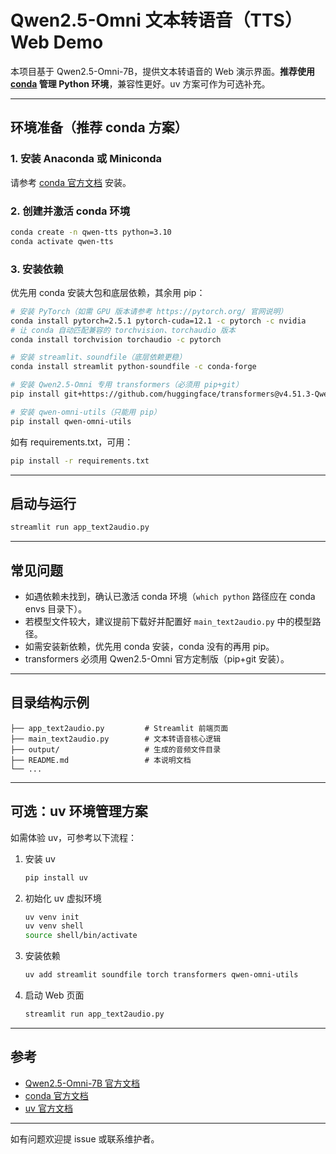 # Qwen2.5-Omni 文本转语音（TTS）Web Demo

本项目基于 Qwen2.5-Omni-7B，提供文本转语音的 Web 演示界面。**推荐使用 [conda](https://docs.conda.io/) 管理 Python 环境**，兼容性更好。uv 方案可作为可选补充。

---

## 环境准备（推荐 conda 方案）

### 1. 安装 Anaconda 或 Miniconda

请参考 [conda 官方文档](https://docs.conda.io/projects/conda/en/latest/user-guide/install/index.html) 安装。

### 2. 创建并激活 conda 环境

```bash
conda create -n qwen-tts python=3.10
conda activate qwen-tts
```

### 3. 安装依赖

优先用 conda 安装大包和底层依赖，其余用 pip：

```bash
# 安装 PyTorch（如需 GPU 版本请参考 https://pytorch.org/ 官网说明）
conda install pytorch=2.5.1 pytorch-cuda=12.1 -c pytorch -c nvidia
# 让 conda 自动匹配兼容的 torchvision、torchaudio 版本
conda install torchvision torchaudio -c pytorch

# 安装 streamlit、soundfile（底层依赖更稳）
conda install streamlit python-soundfile -c conda-forge

# 安装 Qwen2.5-Omni 专用 transformers（必须用 pip+git）
pip install git+https://github.com/huggingface/transformers@v4.51.3-Qwen2.5-Omni-preview

# 安装 qwen-omni-utils（只能用 pip）
pip install qwen-omni-utils
```

如有 requirements.txt，可用：
```bash
pip install -r requirements.txt
```

---

## 启动与运行

```bash
streamlit run app_text2audio.py
```

---

## 常见问题

- 如遇依赖未找到，确认已激活 conda 环境（`which python` 路径应在 conda envs 目录下）。
- 若模型文件较大，建议提前下载好并配置好 `main_text2audio.py` 中的模型路径。
- 如需安装新依赖，优先用 conda 安装，conda 没有的再用 pip。
- transformers 必须用 Qwen2.5-Omni 官方定制版（pip+git 安装）。

---

## 目录结构示例

```
├── app_text2audio.py         # Streamlit 前端页面
├── main_text2audio.py        # 文本转语音核心逻辑
├── output/                   # 生成的音频文件目录
├── README.md                 # 本说明文档
└── ...
```

---

## 可选：uv 环境管理方案

如需体验 uv，可参考以下流程：

1. 安装 uv
   ```bash
   pip install uv
   ```
2. 初始化 uv 虚拟环境
   ```bash
   uv venv init
   uv venv shell
   source shell/bin/activate
   ```
3. 安装依赖
   ```bash
   uv add streamlit soundfile torch transformers qwen-omni-utils
   ```
4. 启动 Web 页面
   ```bash
   streamlit run app_text2audio.py
   ```

---

## 参考
- [Qwen2.5-Omni-7B 官方文档](https://huggingface.co/Qwen/Qwen2.5-Omni-7B)
- [conda 官方文档](https://docs.conda.io/)
- [uv 官方文档](https://github.com/astral-sh/uv)

---

如有问题欢迎提 issue 或联系维护者。
